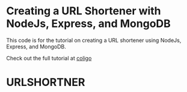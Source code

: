 # Creating a URL Shortener with NodeJs, Express, and MongoDB

This code is for the tutorial on creating a URL shortener using NodeJs, Express, and MongoDB.

Check out the full tutorial at [coligo](http://coligo.io/create-url-shortener-with-node-express-mongo/)
# URLSHORTNER
